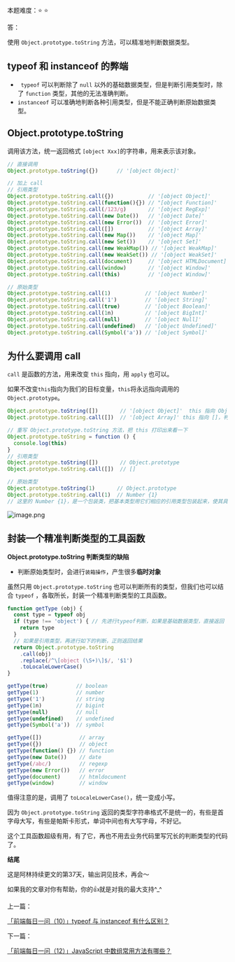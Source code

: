 本题难度：⭐ ⭐

答：

使用 `Object.prototype.toString` 方法，可以精准地判断数据类型。

## typeof 和 instanceof 的弊端

-   ` typeof` 可以判断除了 `null` 以外的基础数据类型，但是判断引用类型时，除了 `function` 类型，其他的无法准确判断。
-   `instanceof` 可以准确地判断各种引用类型，但是不能正确判断原始数据类型。

## Object.prototype.toString

调用该方法，统一返回格式 `[object Xxx]`的字符串，用来表示该对象。

```js
// 直接调用
Object.prototype.toString({})      // '[object Object]'

// 加上 call
// 引用类型
Object.prototype.toString.call({})           // '[object Object]'
Object.prototype.toString.call(function(){}) // "[object Function]'
Object.prototype.toString.call(/123/g)       // '[object RegExp]'
Object.prototype.toString.call(new Date())   // '[object Date]'
Object.prototype.toString.call(new Error())  // '[object Error]'
Object.prototype.toString.call([])           // '[object Array]'
Object.prototype.toString.call(new Map())    // '[object Map]'
Object.prototype.toString.call(new Set())    // '[object Set]'
Object.prototype.toString.call(new WeakMap()) // '[object WeakMap]'
Object.prototype.toString.call(new WeakSet()) // '[object WeakSet]'
Object.prototype.toString.call(document)     // '[object HTMLDocument]'
Object.prototype.toString.call(window)       // '[object Window]'
Object.prototype.toString.call(this)         // '[object Window]'

// 原始类型
Object.prototype.toString.call(1)           // '[object Number]'
Object.prototype.toString.call('1')         // '[object String]'
Object.prototype.toString.call(true)        // '[object Boolean]'
Object.prototype.toString.call(1n)          // '[object BigInt]'
Object.prototype.toString.call(null)        // '[object Null]'
Object.prototype.toString.call(undefined)   // '[object Undefined]'
Object.prototype.toString.call(Symbol('a')) // '[object Symbol]'

```

## 为什么要调用 call

`call` 是函数的方法，用来改变 `this` 指向，用 `apply` 也可以。

如果不改变`this`指向为我们的目标变量，`this`将永远指向调用的`Object.prototype`。

```js
Object.prototype.toString([])       // '[object Object]'  this 指向 Object.prototype，判断类型为 Object。
Object.prototype.toString.call([])  // '[object Array]' this 指向 []，判断类型为 Array
```

```js
// 重写 Object.prototype.toString 方法，把 this 打印出来看一下
Object.prototype.toString = function () {
  console.log(this)
}
// 引用类型
Object.prototype.toString([])       // Object.prototype
Object.prototype.toString.call([])  // []

// 原始类型
Object.prototype.toString(1)       // Object.prototype
Object.prototype.toString.call(1)  // Number {1}
// 这里的 Number {1}，是一个包装类，把基本类型用它们相应的引用类型包装起来，使其具有对象的性质
```

![image.png](https://p6-juejin.byteimg.com/tos-cn-i-k3u1fbpfcp/90cae6e6e8ee4537a28860d7b915f018~tplv-k3u1fbpfcp-watermark.image?)

## 封装一个精准判断类型的工具函数
**Object.prototype.toString 判断类型的缺陷**

- 判断原始类型时，会进行`装箱操作`，产生很多**临时对象**

虽然只用 `Object.prototype.toString` 也可以判断所有的类型，但我们也可以结合 `typeof` ，各取所长，封装一个精准判断类型的工具函数。


```js
function getType (obj) {
  const type = typeof obj
  if (type !== 'object') { // 先进行typeof判断，如果是基础数据类型，直接返回
    return type
  }
  // 如果是引用类型，再进行如下的判断，正则返回结果
  return Object.prototype.toString
    .call(obj)
    .replace(/^\[object (\S+)\]$/, '$1')
    .toLocaleLowerCase()
}

getType(true)         // boolean
getType(1)            // number
getType('1')          // string
getType(1n)           // bigint
getType(null)         // null
getType(undefined)    // undefined
getType(Symbol('a'))  // symbol

getType([])            // array
getType({})            // object
getType(function() {}) // function
getType(new Date())    // date
getType(/abc/)         // regexp
getType(new Error())   // error
getType(document)      // htmldocument
getType(window)        // window
```
值得注意的是，调用了 `toLocaleLowerCase()`，统一变成小写。

因为 `Object.prototype.toString` 返回的类型字符串格式不是统一的，有些是首字母大写，有些是帕斯卡形式，单词中间也有大写字母，不好记。

这个工具函数超级有用，有了它，再也不用去业务代码里写冗长的判断类型的代码了。

**结尾**

这是阿林持续更文的第37天，输出洞见技术，再会～

如果我的文章对你有帮助，你的👍就是对我的最大支持^_^

上一篇：

[「前端每日一问（10）」typeof 与 instanceof 有什么区别？](https://github.com/wlllyfor/question-everyday/blob/main/JS/10.typeof%20%E4%B8%8E%20instanceof%20%E6%9C%89%E4%BB%80%E4%B9%88%E5%8C%BA%E5%88%AB%EF%BC%9F.md)

下一篇：

[「前端每日一问（12）」JavaScript 中数组常用方法有哪些？](https://juejin.cn/post/7072154355721306126)